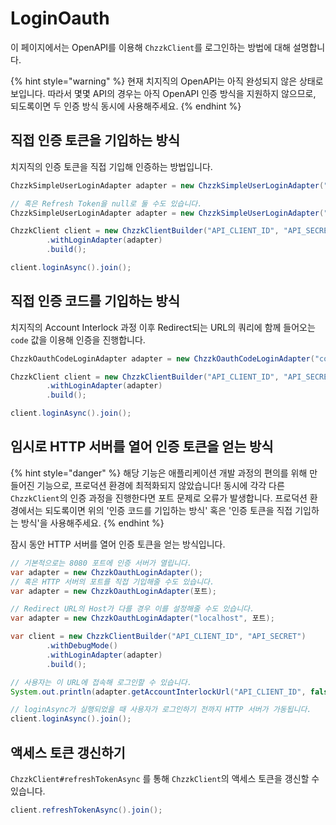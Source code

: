 # LoginOauth
이 페이지에서는 OpenAPI를 이용해 `ChzzkClient`를 로그인하는 방법에 대해 설명합니다.

{% hint style="warning" %}
현재 치지직의 OpenAPI는 아직 완성되지 않은 상태로 보입니다.
따라서 몇몇 API의 경우는 아직 OpenAPI 인증 방식을 지원하지 않으므로, 되도록이면 두 인증 방식 동시에 사용해주세요.
{% endhint %}

## 직접 인증 토큰을 기입하는 방식
치지직의 인증 토큰을 직접 기입해 인증하는 방법입니다.
```java
ChzzkSimpleUserLoginAdapter adapter = new ChzzkSimpleUserLoginAdapter("Access Token", "Refresh Token");

// 혹은 Refresh Token을 null로 둘 수도 있습니다.
ChzzkSimpleUserLoginAdapter adapter = new ChzzkSimpleUserLoginAdapter("Access Token", null);

ChzzkClient client = new ChzzkClientBuilder("API_CLIENT_ID", "API_SECRET")
        .withLoginAdapter(adapter)
        .build();

client.loginAsync().join();
```

## 직접 인증 코드를 기입하는 방식
치지직의 Account Interlock 과정 이후 Redirect되는 URL의 쿼리에 함께 들어오는 `code` 값을 이용해 인증을 진행합니다.
```java
ChzzkOauthCodeLoginAdapter adapter = new ChzzkOauthCodeLoginAdapter("code 값", "인증시 사용했던 state 값");

ChzzkClient client = new ChzzkClientBuilder("API_CLIENT_ID", "API_SECRET")
        .withLoginAdapter(adapter)
        .build();

client.loginAsync().join();
```

## 임시로 HTTP 서버를 열어 인증 토큰을 얻는 방식

{% hint style="danger" %}
해당 기능은 애플리케이션 개발 과정의 편의를 위해 만들어진 기능으로, 프로덕션 환경에 최적화되지 않았습니다!
동시에 각각 다른 `ChzzkClient`의 인증 과정을 진행한다면 포트 문제로 오류가 발생합니다.
프로덕션 환경에서는 되도록이면 위의 '인증 코드를 기입하는 방식' 혹은 '인증 토큰을 직접 기입하는 방식'을 사용해주세요.
{% endhint %}

잠시 동안 HTTP 서버를 열어 인증 토큰을 얻는 방식입니다.

```java
// 기본적으로는 8080 포트에 인증 서버가 열립니다.
var adapter = new ChzzkOauthLoginAdapter();
// 혹은 HTTP 서버의 포트를 직접 기입해줄 수도 있습니다.
var adapter = new ChzzkOauthLoginAdapter(포트);

// Redirect URL의 Host가 다를 경우 이를 설정해줄 수도 있습니다.
var adapter = new ChzzkOauthLoginAdapter("localhost", 포트);

var client = new ChzzkClientBuilder("API_CLIENT_ID", "API_SECRET")
        .withDebugMode()
        .withLoginAdapter(adapter)
        .build();

// 사용자는 이 URL에 접속해 로그인할 수 있습니다.
System.out.println(adapter.getAccountInterlockUrl("API_CLIENT_ID", false));

// loginAsync가 실행되었을 때 사용자가 로그인하기 전까지 HTTP 서버가 가동됩니다.
client.loginAsync().join();
```

## 액세스 토큰 갱신하기
`ChzzkClient#refreshTokenAsync` 를 통해 `ChzzkClient`의 액세스 토큰을 갱신할 수 있습니다.

```java
client.refreshTokenAsync().join();
```